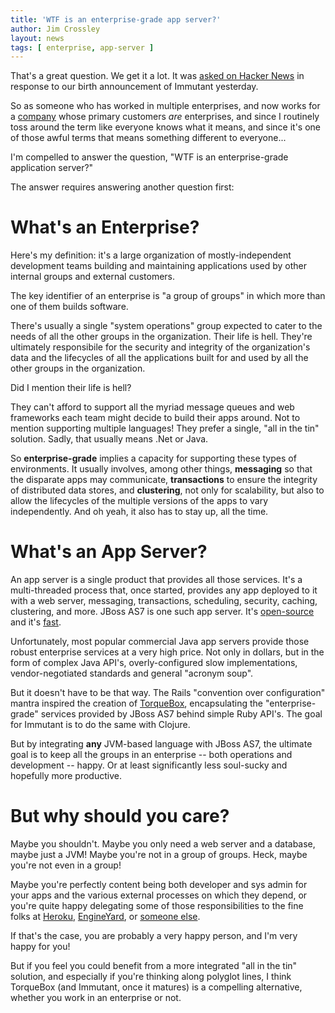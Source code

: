 ```yaml
---
title: 'WTF is an enterprise-grade app server?'
author: Jim Crossley
layout: news
tags: [ enterprise, app-server ]
---
```


[hn]: http://news.ycombinator.com/item?id=3184284
[TorqueBox]: http://torquebox.org
[company]: http://redhat.com
[jbossas]: https://github.com/jbossas/jboss-as
[fast]: http://torquebox.org/news/2011/10/06/torquebox-2x-performance/
[Heroku]: http://heroku.com
[EngineYard]: http://engineyard.com
[openshift]: https://openshift.redhat.com/

That's a great question. We get it a lot. It was [asked on Hacker News][hn]
in response to our birth announcement of Immutant yesterday.

So as someone who has worked in multiple enterprises, and now works
for a [company] whose primary customers *are* enterprises, and since I
routinely toss around the term like everyone knows what it means, and
since it's one of those awful terms that means something different to
everyone...

I'm compelled to answer the question, "WTF is an enterprise-grade
application server?"

The answer requires answering another question first: 

# What's an Enterprise? 

Here's my definition: it's a large organization of mostly-independent
development teams building and maintaining applications used by other
internal groups and external customers.

The key identifier of an enterprise is "a group of groups" in which
more than one of them builds software.

There's usually a single "system operations" group expected to cater
to the needs of all the other groups in the organization. Their life
is hell. They're ultimately responsibile for the security and
integrity of the organization's data and the lifecycles of all the
applications built for and used by all the other groups in the
organization.

Did I mention their life is hell?

They can't afford to support all the myriad message queues and web
frameworks each team might decide to build their apps around. Not to
mention supporting multiple languages! They prefer a single, "all in
the tin" solution. Sadly, that usually means .Net or Java.

So **enterprise-grade** implies a capacity for supporting these types
of environments. It usually involves, among other things,
**messaging** so that the disparate apps may communicate,
**transactions** to ensure the integrity of distributed data stores,
and **clustering**, not only for scalability, but also to allow the
lifecycles of the multiple versions of the apps to vary
independently. And oh yeah, it also has to stay up, all the time.

# What's an App Server?

An app server is a single product that provides all those
services. It's a multi-threaded process that, once started, provides
any app deployed to it with a web server, messaging, transactions,
scheduling, security, caching, clustering, and more. JBoss AS7 is one
such app server. It's [open-source][jbossas] and it's [fast].

Unfortunately, most popular commercial Java app servers provide those
robust enterprise services at a very high price. Not only in dollars,
but in the form of complex Java API's, overly-configured slow
implementations, vendor-negotiated standards and general "acronym
soup".

But it doesn't have to be that way. The Rails "convention over
configuration" mantra inspired the creation of [TorqueBox],
encapsulating the "enterprise-grade" services provided by JBoss AS7
behind simple Ruby API's. The goal for Immutant is to do the same with
Clojure.

But by integrating **any** JVM-based language with JBoss AS7, the
ultimate goal is to keep all the groups in an enterprise -- both
operations and development -- happy. Or at least significantly less
soul-sucky and hopefully more productive.

# But why should you care?

Maybe you shouldn't. Maybe you only need a web server and a database,
maybe just a JVM! Maybe you're not in a group of groups. Heck, maybe
you're not even in a group!

Maybe you're perfectly content being both developer and sys admin for
your apps and the various external processes on which they depend, or
you're quite happy delegating some of those responsibilities to the
fine folks at [Heroku], [EngineYard], or [someone else][openshift].

If that's the case, you are probably a very happy person, and I'm very
happy for you!

But if you feel you could benefit from a more integrated "all in the
tin" solution, and especially if you're thinking along polyglot lines,
I think TorqueBox (and Immutant, once it matures) is a compelling
alternative, whether you work in an enterprise or not.
